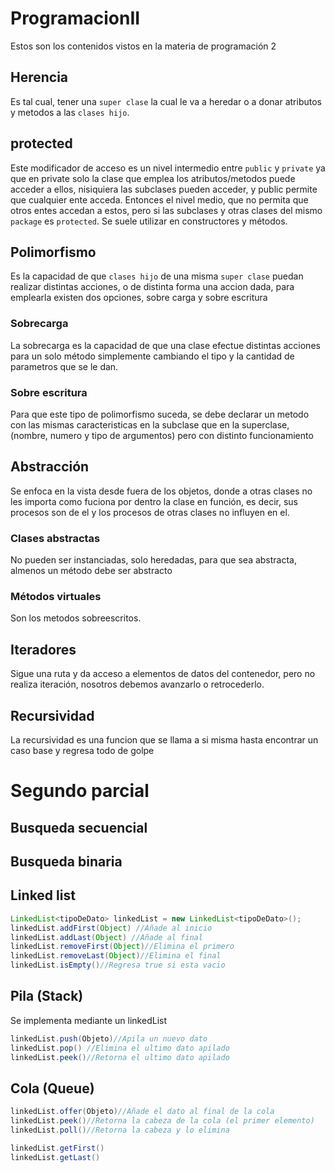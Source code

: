 # ProgramacionII
Estos son los contenidos vistos en la materia de programación 2

## Herencia
Es tal cual, tener una `super clase` la cual le va a heredar o a donar atributos y metodos a las `clases hijo`.
## protected
Este modificador de acceso es un nivel intermedio entre `public` y `private` ya que en private solo la clase que emplea los atributos/metodos puede acceder a ellos, nisiquiera las subclases pueden acceder, y public permite que cualquier ente acceda. Entonces el nivel medio, que no permita que otros entes accedan a estos, pero si las subclases y otras clases del mismo `package` es `protected`.
Se suele utilizar en constructores y métodos.
## Polimorfismo
Es la capacidad de que `clases hijo` de una misma `super clase` puedan realizar distintas acciones, o de distinta forma una accion dada, para emplearla existen dos opciones, sobre carga y sobre escritura
### Sobrecarga
La sobrecarga es la capacidad de que una clase efectue distintas acciones para un solo método simplemente cambiando el tipo y la cantidad de parametros que se le dan.
### Sobre escritura
Para que este tipo de polimorfismo suceda, se debe declarar un metodo con las mismas caracteristicas en la subclase que en la superclase, (nombre, numero y tipo de argumentos) pero con distinto funcionamiento
## Abstracción
Se enfoca en la vista desde fuera de los objetos, donde a otras clases no les importa como fuciona por dentro la clase en función, es decir, sus procesos son de el y los procesos de otras clases no influyen en el.
### Clases abstractas
No pueden ser instanciadas, solo heredadas, para que sea abstracta, almenos un método debe ser abstracto
### Métodos virtuales
Son los metodos sobreescritos.
## Iteradores
Sigue una ruta y da acceso a elementos de datos del contenedor, pero no realiza iteración, nosotros debemos avanzarlo o retrocederlo.
## Recursividad
La recursividad es una funcion que se llama a si misma hasta encontrar un caso base y regresa todo de golpe

# Segundo parcial
## Busqueda secuencial
## Busqueda binaria
## Linked list
```java
LinkedList<tipoDeDato> linkedList = new LinkedList<tipoDeDato>();
linkedList.addFirst(Object) //Añade al inicio
linkedList.addLast(Object) //Añade al final
linkedList.removeFirst(Object)//Elimina el primero
linkedList.removeLast(Object)//Elimina el final
linkedList.isEmpty()//Regresa true si esta vacio
```
## Pila (Stack)
Se implementa mediante un linkedList
```java
linkedList.push(Objeto)//Apila un nuevo dato
linkedList.pop() //Elimina el ultimo dato apilado
linkedList.peek()//Retorna el ultimo dato apilado
```

## Cola (Queue)
```java
linkedList.offer(Objeto)//Añade el dato al final de la cola
linkedList.peek()//Retorna la cabeza de la cola (el primer elemento)
linkedList.poll()//Retorna la cabeza y lo elimina

linkedList.getFirst()
linkedList.getLast()
```